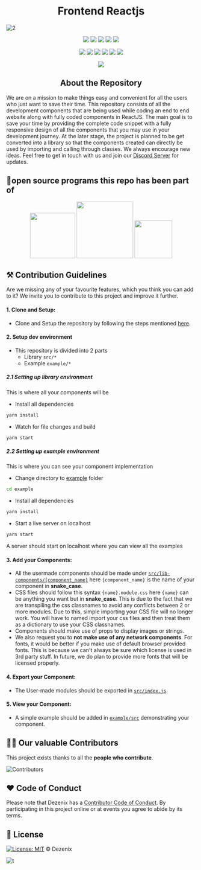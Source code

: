 <h1 align="center">Frontend Reactjs</h1>

![2](https://user-images.githubusercontent.com/79747022/151584748-71bb60bf-4d20-4e35-a143-676f3871caf4.png)

<div align="center">

<a href="https://github.com/Dezenix/frontend-reactjs"><img src="https://badges.frapsoft.com/os/v1/open-source.svg?v=103"></a>
<a href="https://github.com/Dezenix/frontend-reactjs"><img src="https://img.shields.io/badge/Built%20by-Designers-0059b3"></a>
<a href="https://github.com/Dezenix/frontend-reactjs"><img src="https://img.shields.io/static/v1.svg?label=Contributions&message=Welcome&color=yellow"></a>
<a href="https://github.com/smaranjitghose/"><img src="https://img.shields.io/badge/Maintained%3F-yes-brightgreen.svg?v=103"></a>
<a href="https://github.com/Dezenix/frontend-reactjs/blob/master/LICENSE"><img src="https://img.shields.io/badge/license-MIT-blue.svg?v=103"></a>

<a href="https://github.com/Dezenix/frontend-reactjs/graphs/contributors"><img src="https://img.shields.io/github/contributors/Dezenix/frontend-reactjs?color=brightgreen"></a>
<a href="https://github.com/Dezenix/frontend-reactjs/stargazers"><img src="https://img.shields.io/github/stars/Dezenix/frontend-reactjs?color=0059b3"></a>
<a href="https://github.com/Dezenix/frontend-reactjs/network/members"><img src="https://img.shields.io/github/forks/Dezenix/frontend-reactjs?color=yellow"></a>
<a href="https://github.com/Dezenix/frontend-reactjs/issues?q=is%3Aissue+is%3Aclosed"><img src="https://img.shields.io/github/issues-closed-raw/Dezenix/frontend-reactjs?color=yellow"></a>
<a href="https://github.com/Dezenix/frontend-reactjs/pulls"><img src="https://img.shields.io/github/issues-pr/Dezenix/frontend-reactjs?color=brightgreen"></a>
<a href="https://github.com/Dezenix/frontend-reactjs/pulls?q=is%3Apr+is%3Aclosed"><img src="https://img.shields.io/github/issues-pr-closed-raw/Dezenix/frontend-reactjs?color=0059b3"></a>
<!-- <a href="https://github.com/Dezenix/frontend-reactjs/issues"><img src="https://img.shields.io/github/issues/Dezenix/frontend-reactjs?color=0059b3"></a> -->
<img src="https://user-images.githubusercontent.com/73097560/115834477-dbab4500-a447-11eb-908a-139a6edaec5c.gif">
</div>

<h2 align="center">About the Repository</h2>

We are on a mission to make things easy and convenient for all the users who just want to save their time. This repository consists of all the development components that are being used while coding an end to end website along with fully coded components in ReactJS. The main goal is to save your time by providing the complete code snippet with a fully responsive design of all the components that you may use in your development journey. At the later stage, the project is planned to be get converted into a library so that the components created can directly be used by importing and calling through classes. We always encourage new ideas. Feel free to get in touch with us and join our [Discord Server](https://discord.gg/F3TtF5AHKz) for updates.

## 💯open source programs this repo has been part of
<div align="center">
<img src="https://user-images.githubusercontent.com/79747022/144798160-551b0f37-58d4-4f59-809e-d0f5e3f437c3.png" width="120px"> 
<img src="https://user-images.githubusercontent.com/79747022/144800351-13fa1e9d-6417-4330-bc87-00d33404cc76.png" width="150px">
<img src="https://user-images.githubusercontent.com/79747022/147199017-9afed0e7-744e-4e9e-ad6c-4bba5a43ed90.jpeg" width="100px">

</div>

## ⚒️ Contribution Guidelines

Are we missing any of your favourite features, which you think you can add to it? We invite you to contribute to this project and improve it further.

#### 1. Clone and Setup:
* Clone and Setup the repository by following the steps mentioned [here](https://github.com/Dezenix/.github/blob/main/CONTRIBUTING.md).

#### 2. Setup dev environment
* This repository is divided into 2 parts
  - Library ```src/*```
  - Example ```example/*```

##### 2.1 Setting up library environment

This is where all your components will be

* Install all dependencies

``` bash
yarn install
```

* Watch for file changes and build 

``` bash
yarn start
```

##### 2.2 Setting up example environment
This is where you can see your component implementation

* Change directory to [example](/example) folder

``` bash
cd example
```

* Install all dependencies

``` bash
yarn install
```

* Start a live server on localhost

``` bash
yarn start
```

A server should start on localhost where you can view all the examples
 

#### 3. Add your Components:
* All the usermade components should be made under [`src/lib-components/{component_name}`](https://github.com/Dezenix/frontend-reactjs/tree/main/src/lib-components) here `{component_name}` is the name of your component in **snake_case**.
* CSS files should follow this syntax `{name}.module.css` here `{name}` can be anything you want but in **snake_case**. This is due to the fact that we are transpiling the css classnames to avoid any conflicts between 2 or more modules. Due to this, simple importing your CSS file will no longer work. You will have to named import your css files and then treat them as a dictionary to use your CSS classnames.
* Components should make use of props to display images or strings.
* We also request you to **not make use of any network components**. For fonts, it would be better if you make use of default browser provided fonts. This is because we can't always be sure which license is used in 3rd party stuff. In future, we do plan to provide more fonts that will be licensed properly.

#### 4. Export your Component:
* The User-made modules should be exported in [`src/index.js`](/src/index.js).

#### 5. View your Component:
* A simple example should be added in [`example/src`](/example/src) demonstrating your component.

## 👨‍💻 Our valuable Contributors

This project exists thanks to all the **people who contribute**.

![Contributors](https://contributors-img.web.app/image?repo=Dezenix/frontend-reactjs)

## ❤️ Code of Conduct

Please note that Dezenix has a [Contributor Code of Conduct](https://github.com/Dezenix/.github/blob/main/CODE_OF_CONDUCT.md). By participating in this project online or at events you agree to abide by its terms.

## 📜 License

[![License: MIT](https://img.shields.io/badge/License-MIT-yellow.svg)](./LICENSE) © Dezenix

![t](https://user-images.githubusercontent.com/79747022/151584788-05e373a0-53e0-4d09-bbaf-52a1ac4196ac.png)

